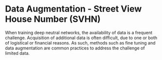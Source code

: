 # Data Augmentation - Street View House Number (SVHN)
When training deep neutral networks, the availability of data is a frequent challenge. Acquisition of additional data is often difficult, due to one or both of logistical or financial reasons. As such, methods such as fine tuning and data augmentation are common practices to address the challenge of limited data.
